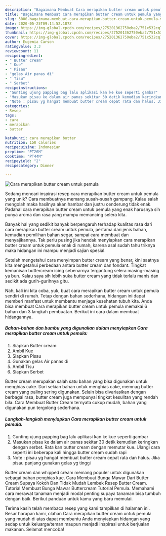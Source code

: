 ```yaml
---
description: "Bagaimana Membuat Cara merapikan butter cream untuk pemula yang Bisa Manjain Lidah"
title: "Bagaimana Membuat Cara merapikan butter cream untuk pemula yang Bisa Manjain Lidah"
slug: 3000-bagaimana-membuat-cara-merapikan-butter-cream-untuk-pemula-yang-bisa-manjain-lidah
date: 2020-05-25T09:14:52.187Z
image: https://img-global.cpcdn.com/recipes/275201362750eba2/751x532cq70/cara-merapikan-butter-cream-untuk-pemula-foto-resep-utama.jpg
thumbnail: https://img-global.cpcdn.com/recipes/275201362750eba2/751x532cq70/cara-merapikan-butter-cream-untuk-pemula-foto-resep-utama.jpg
cover: https://img-global.cpcdn.com/recipes/275201362750eba2/751x532cq70/cara-merapikan-butter-cream-untuk-pemula-foto-resep-utama.jpg
author: Eugenia Carson
ratingvalue: 3.3
reviewcount: 11
recipeingredient:
- " Butter cream"
- " Kue"
- " Pisau"
- "gelas Air panas di"
- " Tisu"
- " Serbet"
recipeinstructions:
- "Gunting ujung papping bag lalu aplikasi kan ke kue seperti gambar"
- "Masukan pisau ke dalam air panas sekitar 30 detik kemudian keringkan dengan serbet. Rata kan butter cream dengan memutar kue. Ulangi cara seperti ini beberapa kali hingga butter cream sudah rapi"
- "Note : pisau yg hangat membuat butter cream cepat rata dan halus. Jika pisau panjang gunakan gelas yg tinggi"
categories:
- Resep
tags:
- cara
- merapikan
- butter

katakunci: cara merapikan butter 
nutrition: 150 calories
recipecuisine: Indonesian
preptime: "PT26M"
cooktime: "PT44M"
recipeyield: "2"
recipecategory: Dinner

---
```



![Cara merapikan butter cream untuk pemula](https://img-global.cpcdn.com/recipes/275201362750eba2/751x532cq70/cara-merapikan-butter-cream-untuk-pemula-foto-resep-utama.jpg)

Sedang mencari inspirasi resep cara merapikan butter cream untuk pemula yang unik? Cara membuatnya memang susah-susah gampang. Kalau salah mengolah maka hasilnya akan hambar dan justru cenderung tidak enak. Padahal cara merapikan butter cream untuk pemula yang enak harusnya sih punya aroma dan rasa yang mampu memancing selera kita.

Banyak hal yang sedikit banyak berpengaruh terhadap kualitas rasa dari cara merapikan butter cream untuk pemula, pertama dari jenis bahan, kemudian pemilihan bahan segar, sampai cara membuat dan menyajikannya. Tak perlu pusing jika hendak menyiapkan cara merapikan butter cream untuk pemula enak di rumah, karena asal sudah tahu triknya maka hidangan ini mampu menjadi sajian spesial.

Setelah mengetahui cara menyimpan butter cream yang benar, kini saatnya kita mengetahui perbedaan antara butter cream dan fondant. Tingkat kemanisan buttercream icing sebenarnya tergantung selera masing-masing ya bun. Kalau saya sih lebih suka butter cream yang tidak terlalu manis dan sedikit ada gurih-gurihnya gitu.


Nah, kali ini kita coba, yuk, buat cara merapikan butter cream untuk pemula sendiri di rumah. Tetap dengan bahan sederhana, hidangan ini dapat memberi manfaat untuk membantu menjaga kesehatan tubuh kita. Anda bisa membuat Cara merapikan butter cream untuk pemula memakai 6 bahan dan 3 langkah pembuatan. Berikut ini cara dalam membuat hidangannya.

<!--inarticleads1-->

##### Bahan-bahan dan bumbu yang digunakan dalam menyiapkan Cara merapikan butter cream untuk pemula:

1. Siapkan  Butter cream
1. Ambil  Kue
1. Siapkan  Pisau
1. Gunakan gelas Air panas di
1. Ambil  Tisu
1. Siapkan  Serbet


Butter cream merupakan salah satu bahan yang bisa digunakan untuk menghias cake. Dari sekian bahan untuk menghias cake, memnag butter cream yang paling sering digunakan. Selain bisa divariasikan dengan berbagai rasa, butter cream juga mempunyai tingkat kesulitan yang rendah bila. Cara Membuat Butter Cream ternyata cukup mudah, bahan yang digunakan pun tergolong sederhana. 

<!--inarticleads2-->

##### Langkah-langkah menyiapkan Cara merapikan butter cream untuk pemula:

1. Gunting ujung papping bag lalu aplikasi kan ke kue seperti gambar
1. Masukan pisau ke dalam air panas sekitar 30 detik kemudian keringkan dengan serbet. Rata kan butter cream dengan memutar kue. Ulangi cara seperti ini beberapa kali hingga butter cream sudah rapi
1. Note : pisau yg hangat membuat butter cream cepat rata dan halus. Jika pisau panjang gunakan gelas yg tinggi


Butter cream dan whipped cream memang populer untuk digunakan sebagai bahan penghias kue. Cara Membuat Bunga Mawar Dari Butter Cream Supaya Kokoh Dan Tidak Mudah Lembek Resep Butter Cream. Tutorial Membuat Bunga Mawar Buttercream Tutorial Pemula. Memahami cara merawat tanaman menjadi modal penting supaya tanaman bisa tumbuh dengan baik. Berikut panduan untuk kamu yang baru memulai. 

Terima kasih telah membaca resep yang kami tampilkan di halaman ini. Besar harapan kami, olahan Cara merapikan butter cream untuk pemula yang mudah di atas dapat membantu Anda menyiapkan hidangan yang sedap untuk keluarga/teman maupun menjadi inspirasi untuk berjualan makanan. Selamat mencoba!
